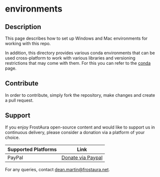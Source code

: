 # environments
## Description
This page describes how to set up Windows and Mac environments for working with this repo.

In addition, this directory provides various conda environments that can be used cross-platform to work with various libraries and versioning restrictions that may come with them. For this you can refer to the [conda](./conda/README.md) page.

## Contribute
In order to contribute, simply fork the repository, make changes and create a pull request.

## Support
If you enjoy FrostAura open-source content and would like to support us in continuous delivery, please consider a donation via a platform of your choice.

| Supported Platforms | Link |
| ------------------- | ---- |
| PayPal | [Donate via Paypal](https://www.paypal.com/donate/?hosted_button_id=SVEXJC9HFBJ72) |

For any queries, contact dean.martin@frostaura.net.